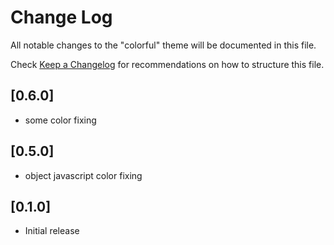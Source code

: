 # Change Log

All notable changes to the "colorful" theme will be documented in this file.

Check [Keep a Changelog](http://keepachangelog.com/) for recommendations on how to structure this file.

## [0.6.0]

- some color fixing

## [0.5.0]

- object javascript color fixing

## [0.1.0]

- Initial release

